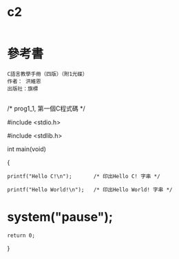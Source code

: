 # c2
```
```

# 參考書
```
C語言教學手冊（四版）（附1光碟）
作者： 洪維恩  
出版社：旗標 
```
```
```
 /* prog1_1, 第一個C程式碼 */ 
 
 #include <stdio.h>
 
 #include <stdlib.h>
 
 int main(void)
 
 {
 
    printf("Hello C!\n");   	/* 印出Hello C! 字串 */
    
    printf("Hello World!\n");   /* 印出Hello World! 字串 */   
    
   
 #   system("pause");
 
    return 0;
    
 }

```
```
```
```
```
